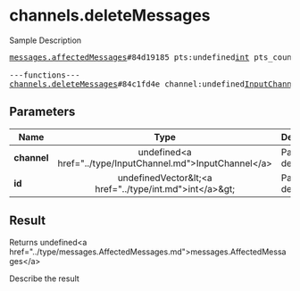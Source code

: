 # channels.deleteMessages

Sample Description

<pre>
<a href="../constructor/messages.affectedMessages">messages.affectedMessages</a>#84d19185 pts:undefined<a href="../type/int.md">int</a> pts_count:undefined<a href="../type/int.md">int</a> = undefined<a href="../type/messages.AffectedMessages.md">messages.AffectedMessages</a>;

---functions---
<a href="../method/channels.deleteMessages.md">channels.deleteMessages</a>#84c1fd4e channel:undefined<a href="../type/InputChannel.md">InputChannel</a> id:undefinedVector&lt;<a href="../type/int.md">int</a>&gt; = undefined<a href="../type/messages.AffectedMessages.md">messages.AffectedMessages</a>;
</pre>

## Parameters

| Name | Type | Description |
|------|:----:|-------------|
| **channel** | undefined&lt;a href=&#34;../type/InputChannel.md&#34;&gt;InputChannel&lt;/a&gt; | Param description |
| **id** | undefinedVector&amp;lt;&lt;a href=&#34;../type/int.md&#34;&gt;int&lt;/a&gt;&amp;gt; | Param description |

## Result

Returns undefined&lt;a href=&#34;../type/messages.AffectedMessages.md&#34;&gt;messages.AffectedMessages&lt;/a&gt;

Describe the result

